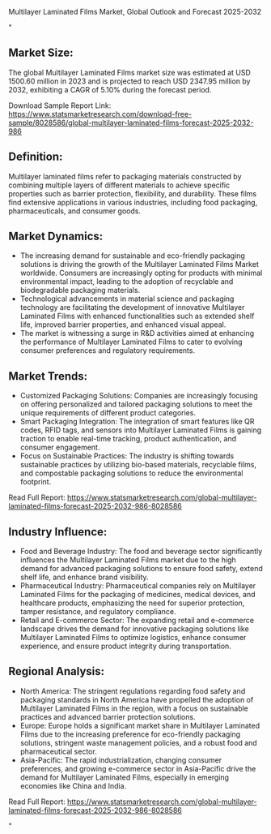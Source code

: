Multilayer Laminated Films Market, Global Outlook and Forecast 2025-2032

<p>&quot;</p>

<h2>Market Size:</h2>

<p>The global Multilayer Laminated Films market size was estimated at USD 1500.60 million in 2023 and is projected to reach USD 2347.95 million by 2032, exhibiting a CAGR of 5.10% during the forecast period.</p>

<p>Download Sample Report Link: <a href="https://www.statsmarketresearch.com/download-free-sample/8028586/global-multilayer-laminated-films-forecast-2025-2032-986">https://www.statsmarketresearch.com/download-free-sample/8028586/global-multilayer-laminated-films-forecast-2025-2032-986</a></p>

<h2>Definition:</h2>

<p>Multilayer laminated films refer to packaging materials constructed by combining multiple layers of different materials to achieve specific properties such as barrier protection, flexibility, and durability. These films find extensive applications in various industries, including food packaging, pharmaceuticals, and consumer goods.</p>

<h2>Market Dynamics:</h2>

<ul>
	<li>The increasing demand for sustainable and eco-friendly packaging solutions is driving the growth of the Multilayer Laminated Films Market worldwide. Consumers are increasingly opting for products with minimal environmental impact, leading to the adoption of recyclable and biodegradable packaging materials.</li>
	<li>Technological advancements in material science and packaging technology are facilitating the development of innovative Multilayer Laminated Films with enhanced functionalities such as extended shelf life, improved barrier properties, and enhanced visual appeal.</li>
	<li>The market is witnessing a surge in R&amp;D activities aimed at enhancing the performance of Multilayer Laminated Films to cater to evolving consumer preferences and regulatory requirements.</li>
</ul>

<h2>Market Trends:</h2>

<ul>
	<li>Customized Packaging Solutions: Companies are increasingly focusing on offering personalized and tailored packaging solutions to meet the unique requirements of different product categories.</li>
	<li>Smart Packaging Integration: The integration of smart features like QR codes, RFID tags, and sensors into Multilayer Laminated Films is gaining traction to enable real-time tracking, product authentication, and consumer engagement.</li>
	<li>Focus on Sustainable Practices: The industry is shifting towards sustainable practices by utilizing bio-based materials, recyclable films, and compostable packaging solutions to reduce the environmental footprint.</li>
</ul>

<p>Read Full Report: <a href="https://www.statsmarketresearch.com/global-multilayer-laminated-films-forecast-2025-2032-986-8028586">https://www.statsmarketresearch.com/global-multilayer-laminated-films-forecast-2025-2032-986-8028586</a></p>

<h2>Industry Influence:</h2>

<ul>
	<li>Food and Beverage Industry: The food and beverage sector significantly influences the Multilayer Laminated Films market due to the high demand for advanced packaging solutions to ensure food safety, extend shelf life, and enhance brand visibility.</li>
	<li>Pharmaceutical Industry: Pharmaceutical companies rely on Multilayer Laminated Films for the packaging of medicines, medical devices, and healthcare products, emphasizing the need for superior protection, tamper resistance, and regulatory compliance.</li>
	<li>Retail and E-commerce Sector: The expanding retail and e-commerce landscape drives the demand for innovative packaging solutions like Multilayer Laminated Films to optimize logistics, enhance consumer experience, and ensure product integrity during transportation.</li>
</ul>

<h2>Regional Analysis:</h2>

<ul>
	<li>North America: The stringent regulations regarding food safety and packaging standards in North America have propelled the adoption of Multilayer Laminated Films in the region, with a focus on sustainable practices and advanced barrier protection solutions.</li>
	<li>Europe: Europe holds a significant market share in Multilayer Laminated Films due to the increasing preference for eco-friendly packaging solutions, stringent waste management policies, and a robust food and pharmaceutical sector.</li>
	<li>Asia-Pacific: The rapid industrialization, changing consumer preferences, and growing e-commerce sector in Asia-Pacific drive the demand for Multilayer Laminated Films, especially in emerging economies like China and India.</li>
</ul>

<p>Read Full Report: <a href="https://www.statsmarketresearch.com/global-multilayer-laminated-films-forecast-2025-2032-986-8028586">https://www.statsmarketresearch.com/global-multilayer-laminated-films-forecast-2025-2032-986-8028586</a></p>

<p>&quot;</p>
